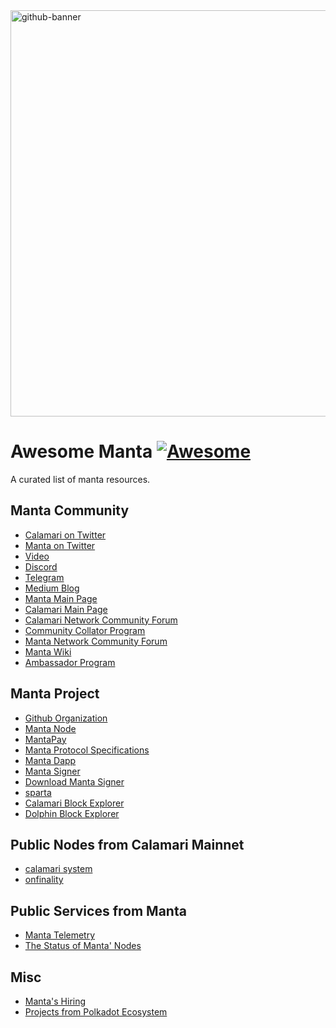 <a href="https://manta.network">
<img width="650" alt="github-banner" src="https://user-images.githubusercontent.com/98164067/154848582-58988e81-6a89-4c5f-bdae-ec83478e245c.png">
</a>

# Awesome Manta [![Awesome](https://cdn.rawgit.com/sindresorhus/awesome/d7305f38d29fed78fa85652e3a63e154dd8e8829/media/badge.svg)](https://github.com/sindresorhus/awesome)

A curated list of manta resources.

## Manta Community
- [Calamari on Twitter](https://twitter.com/CalamariNetwork)
- [Manta on Twitter](https://twitter.com/mantanetwork)
- [Video](https://www.youtube.com/c/MantaNetwork)
- [Discord](https://discord.gg/n4QFj4n5vg)
- [Telegram](https://t.me/mantanetworkofficial)
- [Medium Blog](https://mantanetwork.medium.com/)
- [Manta Main Page](https://www.manta.network/)
- [Calamari Main Page](https://calamari.network/)
- [Calamari Network Community Forum](https://forum.manta.network/c/calamari-network-governance/6)
- [Community Collator Program](https://docs.manta.network/docs/collator/CommunityCollatorProgram)
- [Manta Network Community Forum](https://forum.manta.network/c/manta-network/13)
- [Manta Wiki](https://docs.manta.network/docs/Introduction)
- [Ambassador Program](https://ambassadors.manta.network)

## Manta Project
- [Github Organization](https://github.com/Manta-Network)
- [Manta Node](https://github.com/Manta-Network/Manta)
- [MantaPay](https://github.com/Manta-Network/Manta/tree/manta/pallets/manta-pay)
- [Manta Protocol Specifications](https://github.com/Manta-Network/spec)
- [Manta Dapp](https://github.com/Manta-Network/manta-front-end)
- [Manta Signer](https://github.com/Manta-Network/manta-signer)
- [Download Manta Signer](https://signer.manta.network/)
- [sparta](https://sparta.calamari.systems/)
- [Calamari Block Explorer](https://calamari.subscan.io/)
- [Dolphin Block Explorer](https://dolphin.subscan.io/)

## Public Nodes from Calamari Mainnet
- [calamari system](https://polkadot.js.org/apps/?rpc=wss%3A%2F%2Fws.calamari.systems%2F#/explorer)
- [onfinality](https://polkadot.js.org/apps/?rpc=wss%3A%2F%2Fcalamari.api.onfinality.io%2Fpublic-ws#/explorer)

## Public Services from Manta
- [Manta Telemetry](https://telemetry.manta.systems/)
- [The Status of Manta' Nodes](https://status.manta.network/)

## Misc
- [Manta's Hiring](https://jobs.lever.co/MantaNetwork)
- [Projects from Polkadot Ecosystem](https://polkaproject.com/#/)
